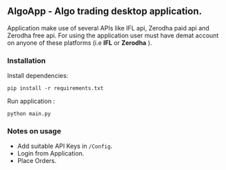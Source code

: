 ## AlgoApp - Algo trading desktop application.

Application make use of several APIs like IFL api, Zerodha paid api and Zerodha free api. For using the application user must have demat account on anyone of these platforms (i.e **IFL** or **Zerodha** ). 

### Installation

Install dependencies:

```pip install -r requirements.txt```


Run application : 

```python main.py```

### Notes on usage

- Add suitable API Keys in `/Config`.
- Login from Application.
- Place Orders.
